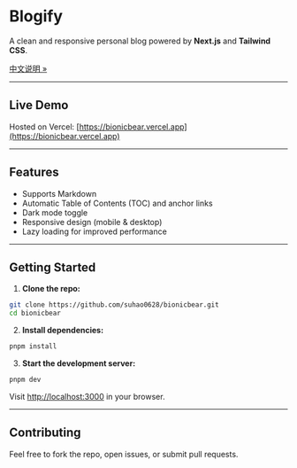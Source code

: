 # Blogify

A clean and responsive personal blog powered by **Next.js** and **Tailwind CSS**.

[中文说明 »](./README.zh.md)

---

## Live Demo

Hosted on Vercel: [https://bionicbear.vercel.app](https://bionicbear.vercel.app)

---

## Features

- Supports Markdown
- Automatic Table of Contents (TOC) and anchor links
- Dark mode toggle
- Responsive design (mobile & desktop)
- Lazy loading for improved performance

---

## Getting Started

1. **Clone the repo:**

```bash
git clone https://github.com/suhao0628/bionicbear.git
cd bionicbear
```

2. **Install dependencies:**

```bash
pnpm install
```

3. **Start the development server:**

```bash
pnpm dev
```

Visit [http://localhost:3000](http://localhost:3000) in your browser.

---

## Contributing

Feel free to fork the repo, open issues, or submit pull requests.
